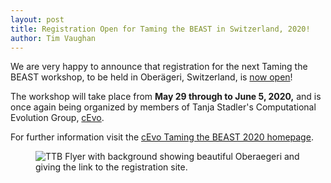 ```yaml
---
layout: post
title: Registration Open for Taming the BEAST in Switzerland, 2020!
author: Tim Vaughan
---
```


We are very happy to announce that registration for the next Taming
the BEAST workshop, to be held in Oberägeri, Switzerland, is
[now open](https://bsse.ethz.ch/cevo/taming-the-beast/overview-2020/registration.html)!

The workshop will take place from **May 29 through to June 5, 2020,** 
and is once again being organized by members of Tanja Stadler's
Computational Evolution Group, [cEvo](https://www.bsse.ethz.ch/cevo).

For further information visit the [cEvo Taming the BEAST 2020 homepage](https://www.bsse.ethz.ch/cevo/taming-the-beast/overview-2020.html).

<figure>
	<img src="{{ site.baseurl }}/images/workshops/Taming-the-BEAST-2020-Flyer.jpg" alt="TTB Flyer with background showing beautiful Oberaegeri and giving the link to the registration site.">
</figure>
<br>

